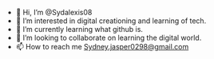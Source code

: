 - 👋 Hi, I’m @Sydalexis08
- 👀 I’m interested in digital creationing and learning of tech.
- 🌱 I’m currently learning what github is.
- 💞️ I’m looking to collaborate on learning the digital world.
- 📫 How to reach me Sydney.jasper0298@gmail.com
<!---
Sydalexis08/Sydalexis08 is a ✨ special ✨ repository because its `README.md` (this file) appears on your GitHub profile.
You can click the Preview link to take a look at your changes.
--->
